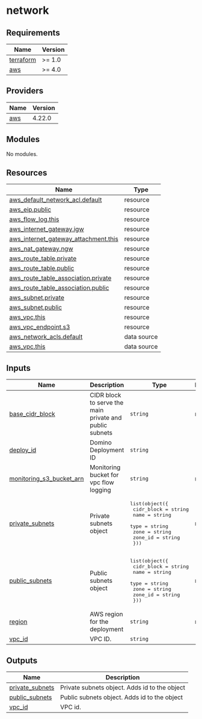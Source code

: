 # network

<!-- BEGINNING OF PRE-COMMIT-TERRAFORM DOCS HOOK -->
## Requirements

| Name | Version |
|------|---------|
| <a name="requirement_terraform"></a> [terraform](#requirement\_terraform) | >= 1.0 |
| <a name="requirement_aws"></a> [aws](#requirement\_aws) | >= 4.0 |

## Providers

| Name | Version |
|------|---------|
| <a name="provider_aws"></a> [aws](#provider\_aws) | 4.22.0 |

## Modules

No modules.

## Resources

| Name | Type |
|------|------|
| [aws_default_network_acl.default](https://registry.terraform.io/providers/hashicorp/aws/latest/docs/resources/default_network_acl) | resource |
| [aws_eip.public](https://registry.terraform.io/providers/hashicorp/aws/latest/docs/resources/eip) | resource |
| [aws_flow_log.this](https://registry.terraform.io/providers/hashicorp/aws/latest/docs/resources/flow_log) | resource |
| [aws_internet_gateway.igw](https://registry.terraform.io/providers/hashicorp/aws/latest/docs/resources/internet_gateway) | resource |
| [aws_internet_gateway_attachment.this](https://registry.terraform.io/providers/hashicorp/aws/latest/docs/resources/internet_gateway_attachment) | resource |
| [aws_nat_gateway.ngw](https://registry.terraform.io/providers/hashicorp/aws/latest/docs/resources/nat_gateway) | resource |
| [aws_route_table.private](https://registry.terraform.io/providers/hashicorp/aws/latest/docs/resources/route_table) | resource |
| [aws_route_table.public](https://registry.terraform.io/providers/hashicorp/aws/latest/docs/resources/route_table) | resource |
| [aws_route_table_association.private](https://registry.terraform.io/providers/hashicorp/aws/latest/docs/resources/route_table_association) | resource |
| [aws_route_table_association.public](https://registry.terraform.io/providers/hashicorp/aws/latest/docs/resources/route_table_association) | resource |
| [aws_subnet.private](https://registry.terraform.io/providers/hashicorp/aws/latest/docs/resources/subnet) | resource |
| [aws_subnet.public](https://registry.terraform.io/providers/hashicorp/aws/latest/docs/resources/subnet) | resource |
| [aws_vpc.this](https://registry.terraform.io/providers/hashicorp/aws/latest/docs/resources/vpc) | resource |
| [aws_vpc_endpoint.s3](https://registry.terraform.io/providers/hashicorp/aws/latest/docs/resources/vpc_endpoint) | resource |
| [aws_network_acls.default](https://registry.terraform.io/providers/hashicorp/aws/latest/docs/data-sources/network_acls) | data source |
| [aws_vpc.this](https://registry.terraform.io/providers/hashicorp/aws/latest/docs/data-sources/vpc) | data source |

## Inputs

| Name | Description | Type | Default | Required |
|------|-------------|------|---------|:--------:|
| <a name="input_base_cidr_block"></a> [base\_cidr\_block](#input\_base\_cidr\_block) | CIDR block to serve the main private and public subnets | `string` | n/a | yes |
| <a name="input_deploy_id"></a> [deploy\_id](#input\_deploy\_id) | Domino Deployment ID | `string` | `""` | no |
| <a name="input_monitoring_s3_bucket_arn"></a> [monitoring\_s3\_bucket\_arn](#input\_monitoring\_s3\_bucket\_arn) | Monitoring bucket for vpc flow logging | `string` | n/a | yes |
| <a name="input_private_subnets"></a> [private\_subnets](#input\_private\_subnets) | Private subnets object | <pre>list(object({<br>    cidr_block = string<br>    name       = string<br>    type       = string<br>    zone       = string<br>    zone_id    = string<br>  }))</pre> | n/a | yes |
| <a name="input_public_subnets"></a> [public\_subnets](#input\_public\_subnets) | Public subnets object | <pre>list(object({<br>    cidr_block = string<br>    name       = string<br>    type       = string<br>    zone       = string<br>    zone_id    = string<br>  }))</pre> | n/a | yes |
| <a name="input_region"></a> [region](#input\_region) | AWS region for the deployment | `string` | n/a | yes |
| <a name="input_vpc_id"></a> [vpc\_id](#input\_vpc\_id) | VPC ID. | `string` | `""` | no |

## Outputs

| Name | Description |
|------|-------------|
| <a name="output_private_subnets"></a> [private\_subnets](#output\_private\_subnets) | Private subnets object. Adds id to the object |
| <a name="output_public_subnets"></a> [public\_subnets](#output\_public\_subnets) | Public subnets object. Adds id to the object |
| <a name="output_vpc_id"></a> [vpc\_id](#output\_vpc\_id) | VPC id. |
<!-- END OF PRE-COMMIT-TERRAFORM DOCS HOOK -->
